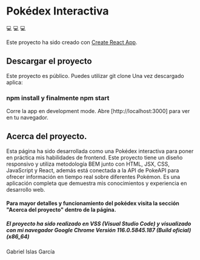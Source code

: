 # Pokédex Interactiva

💻 💻 💻

Este proyecto ha sido creado con [Create React App](https://github.com/facebook/create-react-app).

## Descargar el proyecto

Este proyecto es público. Puedes utilizar git clone <URL-del-repositorio>
Una vez descargado aplica:

### npm install y finalmente npm start

Corre la app en development mode.
Abre [http://localhost:3000] para ver en tu navegador.

## Acerca del proyecto.

Esta página ha sido desarrollada como una Pokédex interactiva para poner en práctica mis habilidades de frontend. Este proyecto tiene un diseño responsivo y utiliza metodología BEM junto con HTML, JSX, CSS, JavaScript y React, además está conectada a la API de PokeAPI para ofrecer información en tiempo real sobre diferentes Pokémon. Es una aplicación completa que demuestra mis conocimientos y experiencia en desarrollo web.

#### Para mayor detalles y funcionamiento del pokédex visita la sección "Acerca del proyecto" dentro de la página.

##### El proyecto ha sido realizado en VSS (Visual Studio Code) y visualizado con mi navegador Google Chrome Versión 116.0.5845.187 (Build oficial) (x86_64)

Gabriel Islas García
